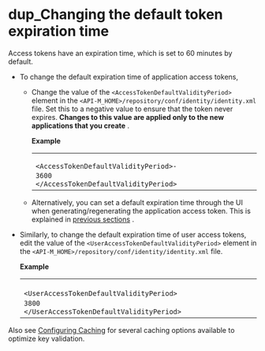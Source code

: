 # dup\_Changing the default token expiration time

Access tokens have an expiration time, which is set to 60 minutes by default.

-   To change the default expiration time of application access tokens,
    -   Change the value of the `<AccessTokenDefaultValidityPeriod>` element in the `<API-M_HOME>/repository/conf/identity/identity.xml` file. Set this to a negative value to ensure that the token never expires. **Changes to this value are applied only to the new applications that you create** .

        **Example**

        <table>
        <colgroup>
        <col width="100%" />
        </colgroup>
        <tbody>
        <tr class="odd">
        <td><div class="container" title="Hint: double-click to select code">
        <div class="line number1 index0 alt2">
        <code class="java plain">                     &lt;AccessTokenDefaultValidityPeriod&gt;-                    </code> <code class="java value">                     3600                    </code> <code class="java plain">                     &lt;/AccessTokenDefaultValidityPeriod&gt;                    </code>
        </div>
        </div></td>
        </tr>
        </tbody>
        </table>

    -   Alternatively, you can set a default expiration time through the UI when generating/regenerating the application access token.
        This is explained in [previous sections](https://docs.wso2.com/display/SHAN/Am300Working+with+Access+Tokens#Am300WorkingwithAccessTokens-valid) .

-   Similarly, to change the default expiration time of user access tokens, edit the value of the `<UserAccessTokenDefaultValidityPeriod>` element in the `<API-M_HOME>/repository/conf/identity/identity.xml` file.

    **Example**

    <table>
    <colgroup>
    <col width="100%" />
    </colgroup>
    <tbody>
    <tr class="odd">
    <td><div class="container" title="Hint: double-click to select code">
    <div class="line number1 index0 alt2">
    <code class="java plain">                   &lt;UserAccessTokenDefaultValidityPeriod&gt;                  </code> <code class="java value">                   3800                  </code> <code class="java plain">                   &lt;/UserAccessTokenDefaultValidityPeriod&gt;                  </code>
    </div>
    </div></td>
    </tr>
    </tbody>
    </table>

Also see [Configuring Caching](https://docs.wso2.com/display/AM300/Configuring+Caching) for several caching options available to optimize key validation.

